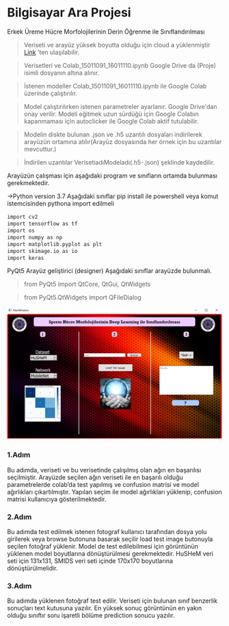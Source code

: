 # Bilgisayar Ara Projesi
Erkek Üreme Hücre Morfolojilerinin Derin Öğrenme ile Sınıflandırılması

>Veriseti ve arayüz yüksek boyutta olduğu için cloud a yüklenmiştir <a href="https://drive.google.com/drive/folders/1JmtY57tSh_rTOv18YqfwpOsPvcAl87oN?usp=sharing" target="_blank">Link</a> 'ten ulaşılabilir.


>Verisetleri ve Colab_15011091_16011110.ipynb Google Drive da (Proje) isimli dosyanın altına alınır.

>İstenen modeller Colab_15011091_16011110.ipynb ile Google Colab üzerinde  çalıştırılır.

>Model çalıştırılırken istenen parametreler ayarlanır. Google Drive'dan onay verilir. Modeli eğitmek uzun sürdüğü için Google Colabın kapanmaması için autoclicker ile Google Colab aktif tutulabilir.

>Modelin diskte bulunan .json ve .h5 uzantılı dosyaları indirilerek arayüzün ortamına atılır(Arayüz dosyasında her örnek için bu uzantılar mevcuttur.)

>İndirilen uzantılar VerisetiadıModeladı(.h5-.json) şeklinde kaydedilir.


Arayüzün çalışması için aşağıdaki program ve sınıfların ortamda bulunması gerekmektedir.

->Python version 3.7
Aşağıdaki sınıflar pip install ile powershell veya komut istemcisinden pythona import edilmeli
	
	import cv2
	import tensorflow as tf
	import os
	import numpy as np
	import matplotlib.pyplot as plt
	import skimage.io as io
	import keras


PyQt5 Arayüz geliştirici (designer)
Aşağıdaki sınıflar arayüzde bulunmalı.

>from PyQt5 import QtCore, QtGui, QtWidgets

>from PyQt5.QtWidgets import QFileDialog
<p align="center">

  <img src="https://github.com/omertortumlu/Midterm-Project/blob/master/firstpage.png" title="Uygulama Arayüzü" alt="accessibility text">
</p>

### 1.Adım
Bu adımda, veriseti ve bu verisetinde çalışılmış olan ağın en başarılısı seçilmiştir. Arayüzde seçilen ağın veriseti ile en başarılı olduğu parametrelerde colab’da test yapılmış ve confusion matrisi ve model ağırlıkları çıkartılmıştır. Yapılan seçim ile model ağırlıkları yüklenip, confusion matrisi kullanıcıya gösterilmektedir.

### 2.Adım
Bu adımda test edilmek istenen fotograf kullanıcı tarafından dosya yolu 
girilerek veya browse butonuna basarak seçilir load test image butonuyla seçilen
fotoğraf yüklenir. Model de test edilebilmesi için görüntünün yüklenen model boyutlarına 
dönüştürülmesi gerekmektedir. HuSHeM veri seti için 131x131, 
SMIDS veri seti içinde 170x170 boyutlarına dönüştürülmelidir.

### 3.Adım
Bu adımda yüklenen fotoğraf test edilir. Veriseti için bulunan sınıf benzerlik sonuçları 
text kutusuna yazılır. En yüksek sonuç görüntünün en yakın olduğu sınıftır soru işaretli
bölüme prediction sonucu yazılır.

